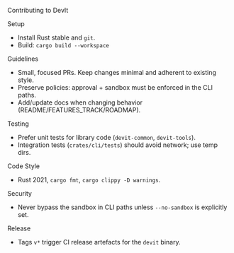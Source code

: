 Contributing to DevIt

Setup
- Install Rust stable and `git`.
- Build: `cargo build --workspace`

Guidelines
- Small, focused PRs. Keep changes minimal and adherent to existing style.
- Preserve policies: approval + sandbox must be enforced in the CLI paths.
- Add/update docs when changing behavior (README/FEATURES_TRACK/ROADMAP).

Testing
- Prefer unit tests for library code (`devit-common`, `devit-tools`).
- Integration tests (`crates/cli/tests`) should avoid network; use temp dirs.

Code Style
- Rust 2021, `cargo fmt`, `cargo clippy -D warnings`.

Security
- Never bypass the sandbox in CLI paths unless `--no-sandbox` is explicitly set.

Release
- Tags `v*` trigger CI release artefacts for the `devit` binary.

